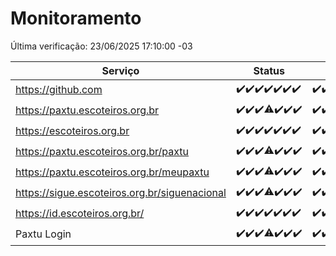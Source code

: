 # Monitoramento

Última verificação: 23/06/2025 17:10:00 -03

|Serviço|Status|Últimas 24h|
|---|---|---|
|https://github.com|<span title="2025-06-16: OK=23">✔️</span><span title="2025-06-17: OK=23">✔️</span><span title="2025-06-18: OK=23">✔️</span><span title="2025-06-19: OK=23">✔️</span><span title="2025-06-20: OK=23">✔️</span><span title="2025-06-21: OK=23">✔️</span><span title="2025-06-22: OK=20">✔️</span>|<span title="22/06/2025 18:08:00 -03 : 200">✔️</span><span title="22/06/2025 19:08:00 -03 : 200">✔️</span><span title="22/06/2025 20:09:00 -03 : 200">✔️</span><span title="22/06/2025 21:53:00 -03 : 200">✔️</span><span title="22/06/2025 23:49:00 -03 : 200">✔️</span><span title="23/06/2025 00:49:00 -03 : 200">✔️</span><span title="23/06/2025 01:25:00 -03 : 200">✔️</span><span title="23/06/2025 02:12:00 -03 : 200">✔️</span><span title="23/06/2025 03:15:00 -03 : 200">✔️</span><span title="23/06/2025 04:12:00 -03 : 200">✔️</span><span title="23/06/2025 05:14:00 -03 : 200">✔️</span><span title="23/06/2025 06:13:00 -03 : 200">✔️</span><span title="23/06/2025 07:11:00 -03 : 200">✔️</span><span title="23/06/2025 08:09:00 -03 : 200">✔️</span><span title="23/06/2025 09:19:00 -03 : 200">✔️</span><span title="23/06/2025 10:27:00 -03 : 200">✔️</span><span title="23/06/2025 11:10:00 -03 : 200">✔️</span><span title="23/06/2025 12:10:00 -03 : 200">✔️</span><span title="23/06/2025 13:12:00 -03 : 200">✔️</span><span title="23/06/2025 14:09:00 -03 : 200">✔️</span><span title="23/06/2025 15:13:00 -03 : 200">✔️</span><span title="23/06/2025 16:07:00 -03 : 200">✔️</span><span title="23/06/2025 17:10:00 -03 : 200">✔️</span>|
|https://paxtu.escoteiros.org.br|<span title="2025-06-16: OK=23">✔️</span><span title="2025-06-17: OK=23">✔️</span><span title="2025-06-18: OK=23">✔️</span><span title="2025-06-19: OK=22, Falhas=1">⚠️</span><span title="2025-06-20: OK=23">✔️</span><span title="2025-06-21: OK=23">✔️</span><span title="2025-06-22: OK=20">✔️</span>|<span title="22/06/2025 18:08:00 -03 : 200">✔️</span><span title="22/06/2025 19:08:00 -03 : 200">✔️</span><span title="22/06/2025 20:09:00 -03 : 200">✔️</span><span title="22/06/2025 21:53:00 -03 : 200">✔️</span><span title="22/06/2025 23:49:00 -03 : 200">✔️</span><span title="23/06/2025 00:49:00 -03 : 200">✔️</span><span title="23/06/2025 01:25:00 -03 : 200">✔️</span><span title="23/06/2025 02:12:00 -03 : 200">✔️</span><span title="23/06/2025 03:15:00 -03 : 200">✔️</span><span title="23/06/2025 04:12:00 -03 : 200">✔️</span><span title="23/06/2025 05:14:00 -03 : 200">✔️</span><span title="23/06/2025 06:13:00 -03 : 200">✔️</span><span title="23/06/2025 07:11:00 -03 : 200">✔️</span><span title="23/06/2025 08:09:00 -03 : 200">✔️</span><span title="23/06/2025 09:19:00 -03 : 200">✔️</span><span title="23/06/2025 10:27:00 -03 : 200">✔️</span><span title="23/06/2025 11:10:00 -03 : 200">✔️</span><span title="23/06/2025 12:10:00 -03 : 200">✔️</span><span title="23/06/2025 13:12:00 -03 : 200">✔️</span><span title="23/06/2025 14:09:00 -03 : 200">✔️</span><span title="23/06/2025 15:13:00 -03 : 200">✔️</span><span title="23/06/2025 16:07:00 -03 : 200">✔️</span><span title="23/06/2025 17:10:00 -03 : 200">✔️</span>|
|https://escoteiros.org.br|<span title="2025-06-16: OK=23">✔️</span><span title="2025-06-17: OK=23">✔️</span><span title="2025-06-18: OK=23">✔️</span><span title="2025-06-19: OK=23">✔️</span><span title="2025-06-20: OK=23">✔️</span><span title="2025-06-21: OK=23">✔️</span><span title="2025-06-22: OK=20">✔️</span>|<span title="22/06/2025 18:08:00 -03 : 200">✔️</span><span title="22/06/2025 19:08:00 -03 : 200">✔️</span><span title="22/06/2025 20:09:00 -03 : 200">✔️</span><span title="22/06/2025 21:53:00 -03 : 200">✔️</span><span title="22/06/2025 23:49:00 -03 : 200">✔️</span><span title="23/06/2025 00:49:00 -03 : 200">✔️</span><span title="23/06/2025 01:25:00 -03 : 200">✔️</span><span title="23/06/2025 02:12:00 -03 : 200">✔️</span><span title="23/06/2025 03:15:00 -03 : 200">✔️</span><span title="23/06/2025 04:12:00 -03 : 200">✔️</span><span title="23/06/2025 05:14:00 -03 : 200">✔️</span><span title="23/06/2025 06:13:00 -03 : 200">✔️</span><span title="23/06/2025 07:11:00 -03 : 200">✔️</span><span title="23/06/2025 08:09:00 -03 : 200">✔️</span><span title="23/06/2025 09:19:00 -03 : 200">✔️</span><span title="23/06/2025 10:27:00 -03 : 200">✔️</span><span title="23/06/2025 11:10:00 -03 : 200">✔️</span><span title="23/06/2025 12:10:00 -03 : 200">✔️</span><span title="23/06/2025 13:12:00 -03 : 200">✔️</span><span title="23/06/2025 14:09:00 -03 : 200">✔️</span><span title="23/06/2025 15:13:00 -03 : 200">✔️</span><span title="23/06/2025 16:07:00 -03 : 200">✔️</span><span title="23/06/2025 17:10:00 -03 : 200">✔️</span>|
|https://paxtu.escoteiros.org.br/paxtu|<span title="2025-06-16: OK=23">✔️</span><span title="2025-06-17: OK=23">✔️</span><span title="2025-06-18: OK=23">✔️</span><span title="2025-06-19: OK=22, Falhas=1">⚠️</span><span title="2025-06-20: OK=23">✔️</span><span title="2025-06-21: OK=23">✔️</span><span title="2025-06-22: OK=20">✔️</span>|<span title="22/06/2025 18:08:00 -03 : 200">✔️</span><span title="22/06/2025 19:08:00 -03 : 200">✔️</span><span title="22/06/2025 20:09:00 -03 : 200">✔️</span><span title="22/06/2025 21:53:00 -03 : 200">✔️</span><span title="22/06/2025 23:49:00 -03 : 200">✔️</span><span title="23/06/2025 00:49:00 -03 : 200">✔️</span><span title="23/06/2025 01:25:00 -03 : 200">✔️</span><span title="23/06/2025 02:12:00 -03 : 200">✔️</span><span title="23/06/2025 03:15:00 -03 : 200">✔️</span><span title="23/06/2025 04:12:00 -03 : 200">✔️</span><span title="23/06/2025 05:14:00 -03 : 200">✔️</span><span title="23/06/2025 06:13:00 -03 : 200">✔️</span><span title="23/06/2025 07:11:00 -03 : 200">✔️</span><span title="23/06/2025 08:09:00 -03 : 200">✔️</span><span title="23/06/2025 09:19:00 -03 : 200">✔️</span><span title="23/06/2025 10:27:00 -03 : 200">✔️</span><span title="23/06/2025 11:10:00 -03 : 200">✔️</span><span title="23/06/2025 12:10:00 -03 : 200">✔️</span><span title="23/06/2025 13:12:00 -03 : 200">✔️</span><span title="23/06/2025 14:09:00 -03 : 200">✔️</span><span title="23/06/2025 15:13:00 -03 : 200">✔️</span><span title="23/06/2025 16:07:00 -03 : 200">✔️</span><span title="23/06/2025 17:10:00 -03 : 200">✔️</span>|
|https://paxtu.escoteiros.org.br/meupaxtu|<span title="2025-06-16: OK=23">✔️</span><span title="2025-06-17: OK=23">✔️</span><span title="2025-06-18: OK=23">✔️</span><span title="2025-06-19: OK=22, Falhas=1">⚠️</span><span title="2025-06-20: OK=23">✔️</span><span title="2025-06-21: OK=23">✔️</span><span title="2025-06-22: OK=20">✔️</span>|<span title="22/06/2025 18:08:00 -03 : 200">✔️</span><span title="22/06/2025 19:08:00 -03 : 200">✔️</span><span title="22/06/2025 20:09:00 -03 : 200">✔️</span><span title="22/06/2025 21:53:00 -03 : 200">✔️</span><span title="22/06/2025 23:49:00 -03 : 200">✔️</span><span title="23/06/2025 00:49:00 -03 : 200">✔️</span><span title="23/06/2025 01:25:00 -03 : 200">✔️</span><span title="23/06/2025 02:12:00 -03 : 200">✔️</span><span title="23/06/2025 03:15:00 -03 : 200">✔️</span><span title="23/06/2025 04:12:00 -03 : 200">✔️</span><span title="23/06/2025 05:14:00 -03 : 200">✔️</span><span title="23/06/2025 06:13:00 -03 : 200">✔️</span><span title="23/06/2025 07:11:00 -03 : 200">✔️</span><span title="23/06/2025 08:09:00 -03 : 200">✔️</span><span title="23/06/2025 09:19:00 -03 : 200">✔️</span><span title="23/06/2025 10:27:00 -03 : 200">✔️</span><span title="23/06/2025 11:10:00 -03 : 200">✔️</span><span title="23/06/2025 12:10:00 -03 : 200">✔️</span><span title="23/06/2025 13:12:00 -03 : 200">✔️</span><span title="23/06/2025 14:09:00 -03 : 200">✔️</span><span title="23/06/2025 15:13:00 -03 : 200">✔️</span><span title="23/06/2025 16:07:00 -03 : 200">✔️</span><span title="23/06/2025 17:10:00 -03 : 200">✔️</span>|
|https://sigue.escoteiros.org.br/siguenacional|<span title="2025-06-16: OK=23">✔️</span><span title="2025-06-17: OK=23">✔️</span><span title="2025-06-18: OK=23">✔️</span><span title="2025-06-19: OK=22, Falhas=1">⚠️</span><span title="2025-06-20: OK=23">✔️</span><span title="2025-06-21: OK=23">✔️</span><span title="2025-06-22: OK=20">✔️</span>|<span title="22/06/2025 18:08:00 -03 : 200">✔️</span><span title="22/06/2025 19:08:00 -03 : 200">✔️</span><span title="22/06/2025 20:09:00 -03 : 200">✔️</span><span title="22/06/2025 21:53:00 -03 : 200">✔️</span><span title="22/06/2025 23:49:00 -03 : 200">✔️</span><span title="23/06/2025 00:49:00 -03 : 200">✔️</span><span title="23/06/2025 01:25:00 -03 : 200">✔️</span><span title="23/06/2025 02:12:00 -03 : 200">✔️</span><span title="23/06/2025 03:15:00 -03 : 200">✔️</span><span title="23/06/2025 04:12:00 -03 : 200">✔️</span><span title="23/06/2025 05:14:00 -03 : 200">✔️</span><span title="23/06/2025 06:13:00 -03 : 200">✔️</span><span title="23/06/2025 07:11:00 -03 : 200">✔️</span><span title="23/06/2025 08:09:00 -03 : 200">✔️</span><span title="23/06/2025 09:19:00 -03 : 200">✔️</span><span title="23/06/2025 10:27:00 -03 : 200">✔️</span><span title="23/06/2025 11:10:00 -03 : 200">✔️</span><span title="23/06/2025 12:10:00 -03 : 200">✔️</span><span title="23/06/2025 13:12:00 -03 : 200">✔️</span><span title="23/06/2025 14:09:00 -03 : 200">✔️</span><span title="23/06/2025 15:13:00 -03 : 200">✔️</span><span title="23/06/2025 16:07:00 -03 : 200">✔️</span><span title="23/06/2025 17:10:00 -03 : 200">✔️</span>|
|https://id.escoteiros.org.br/|<span title="2025-06-16: OK=23">✔️</span><span title="2025-06-17: OK=23">✔️</span><span title="2025-06-18: OK=23">✔️</span><span title="2025-06-19: OK=23">✔️</span><span title="2025-06-20: OK=23">✔️</span><span title="2025-06-21: OK=23">✔️</span><span title="2025-06-22: OK=20">✔️</span>|<span title="22/06/2025 18:08:00 -03 : 200">✔️</span><span title="22/06/2025 19:08:00 -03 : 200">✔️</span><span title="22/06/2025 20:09:00 -03 : 200">✔️</span><span title="22/06/2025 21:53:00 -03 : 200">✔️</span><span title="22/06/2025 23:49:00 -03 : 200">✔️</span><span title="23/06/2025 00:49:00 -03 : 200">✔️</span><span title="23/06/2025 01:25:00 -03 : 200">✔️</span><span title="23/06/2025 02:12:00 -03 : 200">✔️</span><span title="23/06/2025 03:15:00 -03 : 200">✔️</span><span title="23/06/2025 04:12:00 -03 : 200">✔️</span><span title="23/06/2025 05:14:00 -03 : 200">✔️</span><span title="23/06/2025 06:13:00 -03 : 200">✔️</span><span title="23/06/2025 07:11:00 -03 : 200">✔️</span><span title="23/06/2025 08:09:00 -03 : 200">✔️</span><span title="23/06/2025 09:19:00 -03 : 200">✔️</span><span title="23/06/2025 10:27:00 -03 : 200">✔️</span><span title="23/06/2025 11:10:00 -03 : 200">✔️</span><span title="23/06/2025 12:10:00 -03 : 200">✔️</span><span title="23/06/2025 13:12:00 -03 : 200">✔️</span><span title="23/06/2025 14:09:00 -03 : 200">✔️</span><span title="23/06/2025 15:13:00 -03 : 200">✔️</span><span title="23/06/2025 16:07:00 -03 : 200">✔️</span><span title="23/06/2025 17:10:00 -03 : 200">✔️</span>|
|Paxtu Login|<span title="2025-06-16: OK=23">✔️</span><span title="2025-06-17: OK=23">✔️</span><span title="2025-06-18: OK=23">✔️</span><span title="2025-06-19: OK=22, Falhas=1">⚠️</span><span title="2025-06-20: OK=23">✔️</span><span title="2025-06-21: OK=23">✔️</span><span title="2025-06-22: OK=20">✔️</span>|<span title="22/06/2025 18:08:00 -03 : 200">✔️</span><span title="22/06/2025 19:08:00 -03 : 200">✔️</span><span title="22/06/2025 20:09:00 -03 : 200">✔️</span><span title="22/06/2025 21:53:00 -03 : 200">✔️</span><span title="22/06/2025 23:49:00 -03 : 200">✔️</span><span title="23/06/2025 00:49:00 -03 : 200">✔️</span><span title="23/06/2025 01:25:00 -03 : 200">✔️</span><span title="23/06/2025 02:12:00 -03 : 200">✔️</span><span title="23/06/2025 03:15:00 -03 : 200">✔️</span><span title="23/06/2025 04:12:00 -03 : 200">✔️</span><span title="23/06/2025 05:14:00 -03 : 200">✔️</span><span title="23/06/2025 06:13:00 -03 : 200">✔️</span><span title="23/06/2025 07:11:00 -03 : 200">✔️</span><span title="23/06/2025 08:09:00 -03 : 200">✔️</span><span title="23/06/2025 09:19:00 -03 : 200">✔️</span><span title="23/06/2025 10:27:00 -03 : 200">✔️</span><span title="23/06/2025 11:10:00 -03 : 200">✔️</span><span title="23/06/2025 12:10:00 -03 : 200">✔️</span><span title="23/06/2025 13:12:00 -03 : 200">✔️</span><span title="23/06/2025 14:09:00 -03 : 200">✔️</span><span title="23/06/2025 15:13:00 -03 : 200">✔️</span><span title="23/06/2025 16:07:00 -03 : 200">✔️</span><span title="23/06/2025 17:10:00 -03 : 200">✔️</span>|
